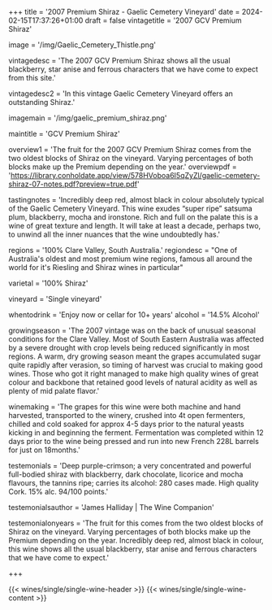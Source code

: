 +++
title = '2007 Premium Shiraz - Gaelic Cemetery Vineyard'
date = 2024-02-15T17:37:26+01:00
draft = false
vintagetitle = '2007 GCV Premium Shiraz'

image = '/img/Gaelic_Cemetery_Thistle.png'

vintagedesc = 'The 2007 GCV Premium Shiraz shows all the usual blackberry, star anise and ferrous characters that we have come to expect from this site.'

vintagedesc2 = 'In this vintage Gaelic Cemetery Vineyard offers an outstanding Shiraz.'

imagemain = '/img/gaelic_premium_shiraz.png'

maintitle = 'GCV Premium Shiraz'

overview1 = 'The fruit for the 2007 GCV Premium Shiraz comes from the two oldest blocks of Shiraz on the vineyard. Varying percentages of both blocks make up the Premium depending on the year.'
overviewpdf = 'https://library.conholdate.app/view/578HVoboa6I5qZyZl/gaelic-cemetery-shiraz-07-notes.pdf?preview=true.pdf'

tastingnotes = 'Incredibly deep red, almost black in colour absolutely typical of the Gaelic Cemetery Vineyard. This wine exudes “super ripe” satsuma plum, blackberry, mocha and ironstone. Rich and full on the palate this is a wine of great texture and length. It will take at least a decade, perhaps two, to unwind all the inner nuances that the wine undoubtedly has.'

regions = '100% Clare Valley, South Australia.'
regiondesc = "One of Australia's oldest and most premium wine regions, famous all around the world for it's Riesling and Shiraz wines in particular"

varietal = '100% Shiraz'

vineyard = 'Single vineyard'

whentodrink = 'Enjoy now or cellar for 10+ years'
alcohol = '14.5% Alcohol'


growingseason = 'The 2007 vintage was on the back of unusual seasonal conditions for the Clare Valley. Most of South Eastern Australia was affected by a severe drought with crop levels being reduced significantly in most regions. A warm, dry growing season meant the grapes accumulated sugar quite rapidly after verasion, so timing of harvest was crucial to making good wines. Those who got it right managed to make high quality wines of great colour and backbone that retained good levels of natural acidity as well as plenty of mid palate flavor.'

winemaking = 'The grapes for this wine were both machine and hand harvested, transported to the winery, crushed into 4t open fermenters, chilled and cold soaked for approx 4-5 days prior to the natural yeasts kicking in and beginning the ferment. Fermentation was completed within 12 days prior to the wine being pressed and run into new French 228L barrels for just on 18months.'

testemonials = 'Deep purple-crimson; a very concentrated and powerful full-bodied shiraz with blackberry, dark chocolate, licorice and mocha flavours, the tannins ripe; carries its alcohol: 280 cases made. High quality Cork. 15% alc. 94/100 points.'

testemonialsauthor = 'James Halliday | The Wine Companion'

testemonialonyears = 'The fruit for this comes from the two oldest blocks of Shiraz on the vineyard. Varying percentages of both blocks make up the Premium depending on the year. Incredibly deep red, almost black in colour, this wine shows all the usual blackberry, star anise and ferrous characters that we have come to expect.'

+++

{{< wines/single/single-wine-header >}} 
{{< wines/single/single-wine-content >}} 








